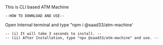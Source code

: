 This is CLI based ATM Machine

    --HOW TO DOWNLOAD AND USE--

Open Internal terminal and type "npm i @saad33/atm-machine'

    -- (i) It will take 3 seconds to install. --
    -- (ii) After Installation, type "npx @saad33/atm-machine" and use. --


